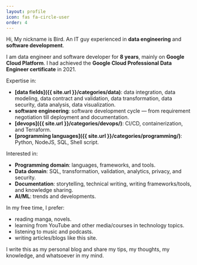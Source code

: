 ```yaml
---
layout: profile
icon: fas fa-circle-user
order: 4
---
```

Hi, My nickname is Bird. An IT guy experienced in **data engineering** and **software development**.

I am data engineer and software developer for **8 years**, mainly on **Google Cloud Platform**. I had achieved the **Google Cloud Professional Data Engineer certificate** in 2021.

Expertise in:

- **[data fields]({{ site.url }}/categories/data)**: data integration, data modeling, data contract and validation, data transformation, data security, data analysis, data visualization.
- **software engineering**: software development cycle — from requirement negotiation till deployment and documentation.
- **[devops]({{ site.url }}/categories/devops/)**: CI/CD, containerization, and Terraform.
- **[programming languages]({{ site.url }}/categories/programming/)**: Python, NodeJS, SQL, Shell script.

Interested in:

- **Programming domain**: languages, frameworks, and tools.
- **Data domain**: SQL, transformation, validation, analytics, privacy, and security.
- **Documentation**: storytelling, technical writing, writing frameworks/tools, and knowledge sharing.
- **AI/ML**: trends and developments.

In my free time, I prefer:

- reading manga, novels.
- learning from YouTube and other media/courses in technology topics.
- listening to music and podcasts.
- writing articles/blogs like this site.

I write this as my personal blog and share my tips, my thoughts, my knowledge, and whatsoever in my mind.
